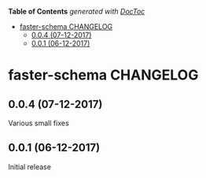 <!-- START doctoc generated TOC please keep comment here to allow auto update -->
<!-- DON'T EDIT THIS SECTION, INSTEAD RE-RUN doctoc TO UPDATE -->
**Table of Contents**  *generated with [DocToc](https://github.com/thlorenz/doctoc)*

- [faster-schema CHANGELOG](#faster-schema-changelog)
  - [0.0.4 (07-12-2017)](#004-07-12-2017)
  - [0.0.1 (06-12-2017)](#001-06-12-2017)

<!-- END doctoc generated TOC please keep comment here to allow auto update -->

# faster-schema CHANGELOG

## 0.0.4 (07-12-2017)

Various small fixes

## 0.0.1 (06-12-2017)

Initial release